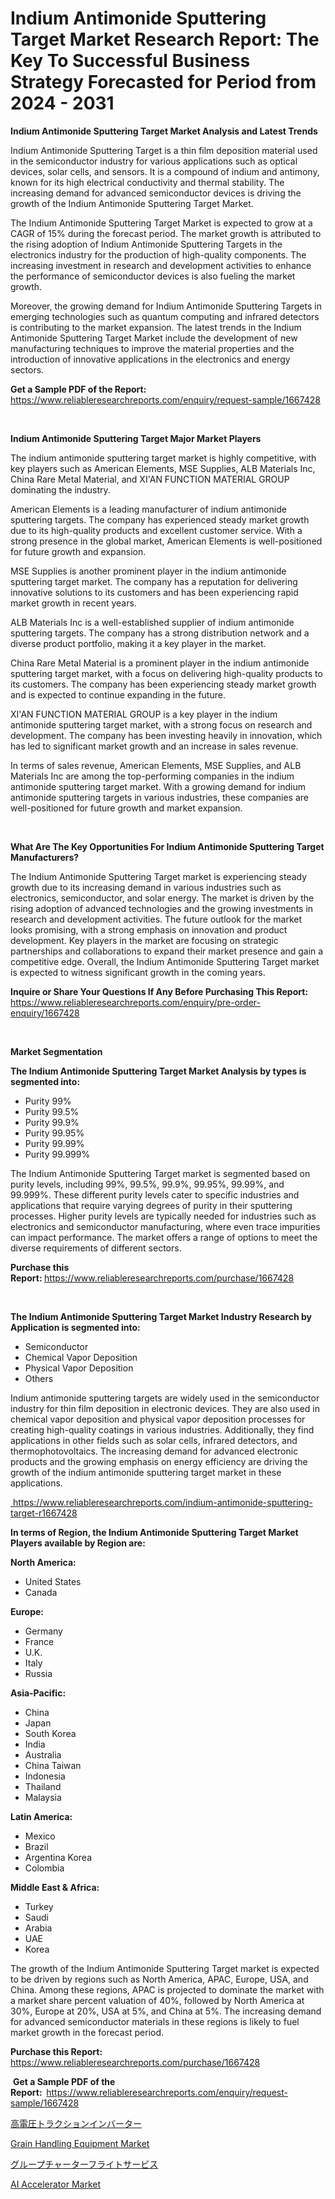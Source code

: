 <p><h1>Indium Antimonide Sputtering Target Market Research Report: The Key To Successful Business Strategy Forecasted for Period from 2024 - 2031</h1></p><p><strong>Indium Antimonide Sputtering Target Market Analysis and Latest Trends</strong></p>
<p><p>Indium Antimonide Sputtering Target is a thin film deposition material used in the semiconductor industry for various applications such as optical devices, solar cells, and sensors. It is a compound of indium and antimony, known for its high electrical conductivity and thermal stability. The increasing demand for advanced semiconductor devices is driving the growth of the Indium Antimonide Sputtering Target Market.</p><p>The Indium Antimonide Sputtering Target Market is expected to grow at a CAGR of 15% during the forecast period. The market growth is attributed to the rising adoption of Indium Antimonide Sputtering Targets in the electronics industry for the production of high-quality components. The increasing investment in research and development activities to enhance the performance of semiconductor devices is also fueling the market growth.</p><p>Moreover, the growing demand for Indium Antimonide Sputtering Targets in emerging technologies such as quantum computing and infrared detectors is contributing to the market expansion. The latest trends in the Indium Antimonide Sputtering Target Market include the development of new manufacturing techniques to improve the material properties and the introduction of innovative applications in the electronics and energy sectors.</p></p>
<p><strong>Get a Sample PDF of the Report:&nbsp;</strong> <a href="https://www.reliableresearchreports.com/enquiry/request-sample/1667428">https://www.reliableresearchreports.com/enquiry/request-sample/1667428</a></p>
<p>&nbsp;</p>
<p><strong>Indium Antimonide Sputtering Target Major Market Players</strong></p>
<p><p>The indium antimonide sputtering target market is highly competitive, with key players such as American Elements, MSE Supplies, ALB Materials Inc, China Rare Metal Material, and XI'AN FUNCTION MATERIAL GROUP dominating the industry. </p><p>American Elements is a leading manufacturer of indium antimonide sputtering targets. The company has experienced steady market growth due to its high-quality products and excellent customer service. With a strong presence in the global market, American Elements is well-positioned for future growth and expansion.</p><p>MSE Supplies is another prominent player in the indium antimonide sputtering target market. The company has a reputation for delivering innovative solutions to its customers and has been experiencing rapid market growth in recent years.</p><p>ALB Materials Inc is a well-established supplier of indium antimonide sputtering targets. The company has a strong distribution network and a diverse product portfolio, making it a key player in the market.</p><p>China Rare Metal Material is a prominent player in the indium antimonide sputtering target market, with a focus on delivering high-quality products to its customers. The company has been experiencing steady market growth and is expected to continue expanding in the future.</p><p>XI'AN FUNCTION MATERIAL GROUP is a key player in the indium antimonide sputtering target market, with a strong focus on research and development. The company has been investing heavily in innovation, which has led to significant market growth and an increase in sales revenue.</p><p>In terms of sales revenue, American Elements, MSE Supplies, and ALB Materials Inc are among the top-performing companies in the indium antimonide sputtering target market. With a growing demand for indium antimonide sputtering targets in various industries, these companies are well-positioned for future growth and market expansion.</p></p>
<p>&nbsp;</p>
<p><strong>What Are The Key Opportunities For Indium Antimonide Sputtering Target Manufacturers?</strong></p>
<p><p>The Indium Antimonide Sputtering Target market is experiencing steady growth due to its increasing demand in various industries such as electronics, semiconductor, and solar energy. The market is driven by the rising adoption of advanced technologies and the growing investments in research and development activities. The future outlook for the market looks promising, with a strong emphasis on innovation and product development. Key players in the market are focusing on strategic partnerships and collaborations to expand their market presence and gain a competitive edge. Overall, the Indium Antimonide Sputtering Target market is expected to witness significant growth in the coming years.</p></p>
<p><strong>Inquire or Share Your Questions If Any Before Purchasing This Report:</strong> <a href="https://www.reliableresearchreports.com/enquiry/pre-order-enquiry/1667428">https://www.reliableresearchreports.com/enquiry/pre-order-enquiry/1667428</a></p>
<p>&nbsp;</p>
<p><strong>Market Segmentation</strong></p>
<p><strong>The Indium Antimonide Sputtering Target Market Analysis by types is segmented into:</strong></p>
<p><ul><li>Purity 99%</li><li>Purity 99.5%</li><li>Purity 99.9%</li><li>Purity 99.95%</li><li>Purity 99.99%</li><li>Purity 99.999%</li></ul></p>
<p><p>The Indium Antimonide Sputtering Target market is segmented based on purity levels, including 99%, 99.5%, 99.9%, 99.95%, 99.99%, and 99.999%. These different purity levels cater to specific industries and applications that require varying degrees of purity in their sputtering processes. Higher purity levels are typically needed for industries such as electronics and semiconductor manufacturing, where even trace impurities can impact performance. The market offers a range of options to meet the diverse requirements of different sectors.</p></p>
<p><strong>Purchase this Report:&nbsp;</strong><a href="https://www.reliableresearchreports.com/purchase/1667428">https://www.reliableresearchreports.com/purchase/1667428</a></p>
<p>&nbsp;</p>
<p><strong>The Indium Antimonide Sputtering Target Market Industry Research by Application is segmented into:</strong></p>
<p><ul><li>Semiconductor</li><li>Chemical Vapor Deposition</li><li>Physical Vapor Deposition</li><li>Others</li></ul></p>
<p><p>Indium antimonide sputtering targets are widely used in the semiconductor industry for thin film deposition in electronic devices. They are also used in chemical vapor deposition and physical vapor deposition processes for creating high-quality coatings in various industries. Additionally, they find applications in other fields such as solar cells, infrared detectors, and thermophotovoltaics. The increasing demand for advanced electronic products and the growing emphasis on energy efficiency are driving the growth of the indium antimonide sputtering target market in these applications.</p></p>
<p><a href="https://www.reliableresearchreports.com/indium-antimonide-sputtering-target-r1667428">&nbsp;https://www.reliableresearchreports.com/indium-antimonide-sputtering-target-r1667428</a></p>
<p><strong>In terms of Region, the Indium Antimonide Sputtering Target Market Players available by Region are:</strong></p>
<p>
    <p> <strong> North America: </strong>
        <ul>
            <li>United States</li>
            <li>Canada</li>
        </ul>
        </p> 
    <p> <strong> Europe: </strong>
        <ul>
            <li>Germany</li>
            <li>France</li>
            <li>U.K.</li>
            <li>Italy</li>
            <li>Russia</li>
        </ul>
        </p> 
    <p> <strong> Asia-Pacific: </strong>
        <ul>
            <li>China</li>
            <li>Japan</li>
            <li>South Korea</li>
            <li>India</li>
            <li>Australia</li>
            <li>China Taiwan</li>
            <li>Indonesia</li>
            <li>Thailand</li>
            <li>Malaysia</li>
        </ul>
        </p> 
    <p> <strong> Latin America: </strong>
        <ul>
            <li>Mexico</li>
            <li>Brazil</li>
            <li>Argentina Korea</li>
            <li>Colombia</li>
        </ul>
        </p> 
    <p> <strong> Middle East & Africa: </strong>
        <ul>
            <li>Turkey</li>
            <li>Saudi</li>
            <li>Arabia</li>
            <li>UAE</li>
            <li>Korea</li>
        </ul>
    </p>
    </p>
<p><p>The growth of the Indium Antimonide Sputtering Target market is expected to be driven by regions such as North America, APAC, Europe, USA, and China. Among these regions, APAC is projected to dominate the market with a market share percent valuation of 40%, followed by North America at 30%, Europe at 20%, USA at 5%, and China at 5%. The increasing demand for advanced semiconductor materials in these regions is likely to fuel market growth in the forecast period.</p></p>
<p><strong>Purchase this Report: </strong><a href="https://www.reliableresearchreports.com/purchase/1667428">https://www.reliableresearchreports.com/purchase/1667428</a></p>
<p>&nbsp;<strong>Get a Sample PDF of the Report:&nbsp;&nbsp;</strong><a href="https://www.reliableresearchreports.com/enquiry/request-sample/1667428">https://www.reliableresearchreports.com/enquiry/request-sample/1667428</a></p>
<p><strong></strong></p>
<p><p><a href="https://github.com/LuzHills1972/Market-Research-Report-List-1/blob/main/8863416176571.md">高電圧トラクションインバーター</a></p><p><a href="https://github.com/zolotuy145/Market-Research-Report-List-1/blob/main/grain-handling-equipment-market.md">Grain Handling Equipment Market</a></p><p><a href="https://github.com/kegley4963/Market-Research-Report-List-2/blob/main/6274087176570.md">グループチャーターフライトサービス</a></p><p><a href="https://github.com/nafisalvee228/Market-Research-Report-List-1/blob/main/ai-accelerator-market.md">AI Accelerator Market</a></p></p>